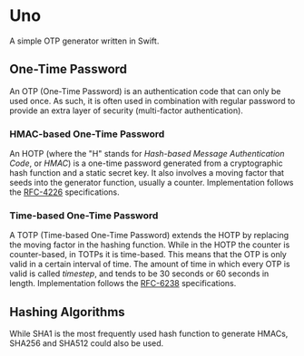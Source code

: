 # Uno

A simple OTP generator written in Swift.

## One-Time Password
An OTP (One-Time Password) is an authentication code that can only be used once. As such, it is often used in combination with regular password to provide an extra layer of security (multi-factor authentication).
 
### HMAC-based One-Time Password
An HOTP (where the "H" stands for _Hash-based Message Authentication Code_, or _HMAC_) is a one-time password generated from a cryptographic hash function and a static secret key. It also involves a moving factor that seeds into the generator function, usually a counter. 
Implementation follows the [RFC-4226](https://datatracker.ietf.org/doc/html/rfc4226) specifications.

### Time-based One-Time Password
A TOTP (Time-based One-Time Password) extends the HOTP by replacing the moving factor in the hashing function. While in the HOTP the counter is counter-based, in TOTPs it is time-based. This means that the OTP is only valid in a certain interval of time.
The amount of time in which every OTP is valid is called _timestep_, and tends to be 30 seconds or 60 seconds in length.
Implementation follows the [RFC-6238](https://datatracker.ietf.org/doc/html/rfc6238) specifications.

## Hashing Algorithms
While SHA1 is the most frequently used hash function to generate HMACs, SHA256 and SHA512 could also be used.
